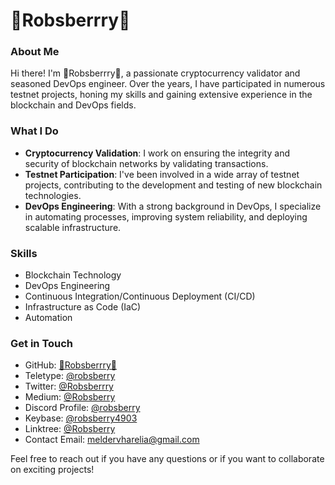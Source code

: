 # 🔐Robsberrry🍇

### About Me

Hi there! I'm 🔐Robsberrry🍇, a passionate cryptocurrency validator and seasoned DevOps engineer. Over the years, I have participated in numerous testnet projects, honing my skills and gaining extensive experience in the blockchain and DevOps fields.

### What I Do

- **Cryptocurrency Validation**: I work on ensuring the integrity and security of blockchain networks by validating transactions.
- **Testnet Participation**: I've been involved in a wide array of testnet projects, contributing to the development and testing of new blockchain technologies.
- **DevOps Engineering**: With a strong background in DevOps, I specialize in automating processes, improving system reliability, and deploying scalable infrastructure.

### Skills

- Blockchain Technology
- DevOps Engineering
- Continuous Integration/Continuous Deployment (CI/CD)
- Infrastructure as Code (IaC)
- Automation

### Get in Touch

- GitHub: [🔐Robsberrry🍇](https://github.com/yourusername)
- Teletype: [@robsberry](https://teletype.in/@robsberry)
- Twitter: [@Robsberrry](https://x.com/Robsberrry)
- Medium: [@Robsberry](https://medium.com/@Robsberry)
- Discord Profile: [@robsberry](https://discord.com/users/961418297230905364)
- Keybase: [@robsberry4903](https://keybase.io/robsberry4903)
- Linktree: [@Robsberry](https://linktr.ee/Robsberry)
- Contact Email: [meldervharelia@gmail.com](mailto:meldervharelia@gmail.com)

Feel free to reach out if you have any questions or if you want to collaborate on exciting projects!

